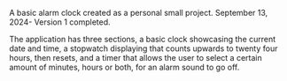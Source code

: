 A basic alarm clock created as a personal small project.
September 13, 2024- Version 1 completed.

The application has three sections, a basic clock showcasing the current date and time, a stopwatch displaying that counts upwards to twenty four hours, then resets, and a timer that allows the user to select a certain amount of minutes, hours or both, for an alarm sound to go off.
